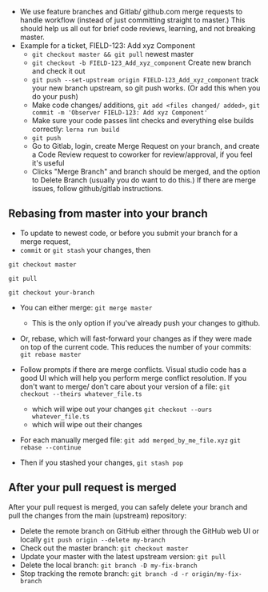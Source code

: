 - We use feature branches and Gitlab/ github.com merge requests to handle workflow (instead of just committing straight to master.) This should help us all out for brief code reviews, learning, and not breaking master.
- Example for a ticket, FIELD-123: Add xyz Component
  - `git checkout master && git pull` newest master
  - `git checkout -b FIELD-123_Add_xyz_component` Create new branch and check it out
  - `git push --set-upstream origin FIELD-123_Add_xyz_component` track your new branch upstream, so git push works. (Or add this when you do your push)
  - Make code changes/ additions, `git add <files changed/ added>`, `git commit -m 'Observer FIELD-123: Add xyz Component'`
  - Make sure your code passes lint checks and everything else builds correctly: `lerna run build`
  - `git push`
  - Go to Gitlab, login, create Merge Request on your branch, and create a Code Review request to coworker for review/approval, if you feel it's useful
  - Clicks "Merge Branch" and branch should be merged, and the option to Delete Branch (usually you do want to do this.) If there are merge issues, follow github/gitlab instructions.

## Rebasing from master into your branch

- To update to newest code, or before you submit your branch for a merge request,
- `commit` or `git stash` your changes, then

`git checkout master`

`git pull`

`git checkout your-branch`

- You can either merge:
`git merge master`
  - This is the only option if you've already push your changes to github.

- Or, rebase, which will fast-forward your changes as if they were made on top of the current code. This reduces the number of your commits:
`git rebase master`

- Follow prompts if there are merge conflicts. Visual studio code has a good UI which will help you perform merge conflict resolution.
If you don't want to merge/ don't care about your version of a file:
  `git checkout --theirs whatever_file.ts`
  - which will wipe out your changes
    `git checkout --ours whatever_file.ts`
  - which will wipe out their changes
- For each manually merged file:
  `git add merged_by_me_file.xyz`
  `git rebase --continue`
  
- Then if you stashed your changes,
  `git stash pop`

## After your pull request is merged

After your pull request is merged, you can safely delete your branch and pull the changes from the main (upstream) repository:

- Delete the remote branch on GitHub either through the GitHub web UI or locally
  `git push origin --delete my-branch`
- Check out the master branch:
  `git checkout master`
- Update your master with the latest upstream version:
  `git pull`
- Delete the local branch:
  `git branch -D my-fix-branch`  
- Stop tracking the remote branch:
  `git branch -d -r origin/my-fix-branch`

